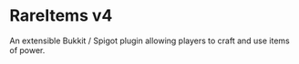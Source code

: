 # RareItems v4

An extensible Bukkit / Spigot plugin allowing players to craft and use items of power.